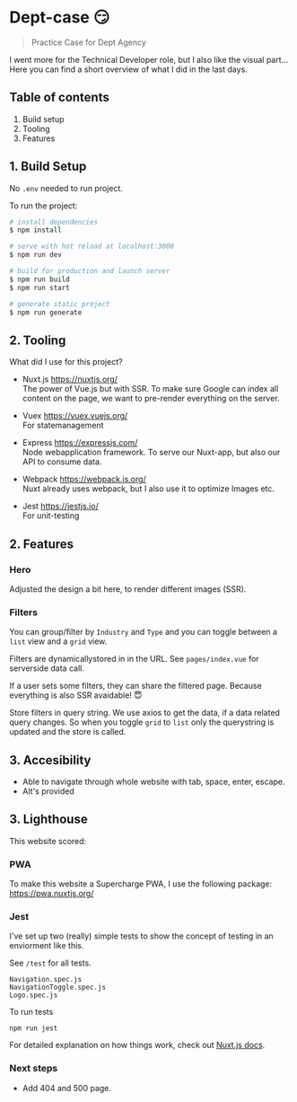 # Dept-case :smirk:

> Practice Case for Dept Agency

I went more for the Technical Developer role, but I also like the visual part...
Here you can find a short overview of what I did in the last days.

## Table of contents
1. Build setup
2. Tooling
3. Features

## 1. Build Setup

No `.env` needed to run project.

To run the project:


``` bash
# install dependencies
$ npm install

# serve with hot reload at localhost:3000
$ npm run dev

# build for production and launch server
$ npm run build
$ npm run start

# generate static project
$ npm run generate
```

## 2. Tooling

What did I use for this project?

- Nuxt.js
  https://nuxtjs.org/<br>
  The power of Vue.js but with SSR. To make sure Google can index all content on the page, we want to pre-render everything on the server.

- Vuex 
  https://vuex.vuejs.org/<br>
  For statemanagement

- Express
  https://expressjs.com/<br>
  Node webapplication framework. To serve our Nuxt-app, but also our API to consume data.

- Webpack
  https://webpack.js.org/<br>
  Nuxt already uses webpack, but I also use it to optimize Images etc.

- Jest
  https://jestjs.io/<br>
  For unit-testing

## 2. Features

### Hero
Adjusted the design a bit here, to render different images (SSR).

### Filters
You can group/filter by `Industry` and `Type` and you can toggle between a `list` view and a `grid` view.

Filters are dynamicallystored in in the URL.
See `pages/index.vue` for serverside data call. 

If a user sets some filters, they can share the filtered page. Because everything is also SSR avaidable! :innocent:

Store filters in query string.
We use axios to get the data, if a data related query changes.
So when you toggle `grid` to `list` only the querystring is updated and the store is called.

## 3. Accesibility

- Able to navigate through whole website with tab, space, enter, escape.
- Alt's provided

## 3. Lighthouse
This website scored:

### PWA
To make this website a Supercharge PWA, I use the following package: https://pwa.nuxtjs.org/


### Jest

I've set up two (really) simple tests to show the concept of testing in an enviorment like this.

See `/test` for all tests.

```
Navigation.spec.js
NavigationToggle.spec.js
Logo.spec.js
```

To run tests

```
npm run jest
```

For detailed explanation on how things work, check out [Nuxt.js docs](https://nuxtjs.org).


### Next steps

- Add 404 and 500 page.
